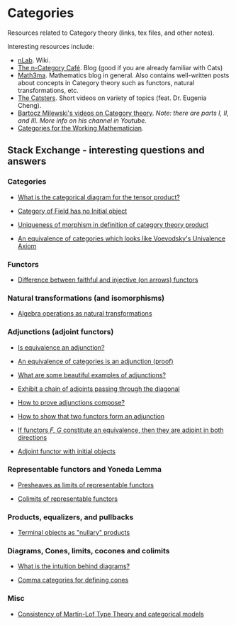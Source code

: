 # Categories
Resources related to Category theory (links, tex files, and other notes).

Interesting resources include:
- [nLab](https://ncatlab.org/nlab/show/HomePage). Wiki.
- [The n-Category Café](https://golem.ph.utexas.edu/category/). Blog (good if you are already familiar with Cats)
- [Math3ma](https://www.math3ma.com/about). Mathematics blog in general. Also contains well-written posts about concepts in Category theory such as functors, natural transformations, etc.
- [The Catsters](https://www.youtube.com/user/TheCatsters). Short videos on variety of topics (feat. Dr. Eugenia Cheng).
- [Bartocz Milewski's videos on Category theory](https://www.youtube.com/watch?v=I8LbkfSSR58&list=PLbgaMIhjbmEnaH_LTkxLI7FMa2HsnawM_). *Note: there are parts I, II, and III. More info on his channel in Youtube.*
- [Categories for the Working Mathematician](https://www.amazon.com/Categories-Working-Mathematician-Graduate-Mathematics/dp/0387984038).

## Stack Exchange - interesting questions and answers

### Categories

- [What is the categorical diagram for the tensor product?](https://math.stackexchange.com/questions/100633/what-is-the-categorical-diagram-for-the-tensor-product)

- [Category of Field has no Initial object](https://math.stackexchange.com/questions/81458/category-of-field-has-no-initial-object)

- [Uniqueness of morphism in definition of category theory product](https://math.stackexchange.com/questions/169023/uniqueness-of-morphism-in-definition-of-category-theory-product-etc)

- [An equivalence of categories which looks like Voevodsky's Univalence Axiom](https://math.stackexchange.com/questions/1191243/an-equivalence-of-categories-which-looks-like-voevodskys-univalence-axiom)

### Functors

- [Difference between faithful and injective (on arrows) functors](https://math.stackexchange.com/questions/839295/difference-between-being-faithful-and-being-injective-on-arrows)

### Natural transformations (and isomorphisms)

- [Algebra operations as natural transformations](https://math.stackexchange.com/questions/3152645/algebra-operations-as-natural-transformations)

### Adjunctions (adjoint functors)

- [Is equivalence an adjunction?](https://math.stackexchange.com/questions/595482/is-an-equivalence-an-adjunction)

- [An equivalence of categories is an adjunction (proof)](https://math.stackexchange.com/questions/2096446/an-equivalence-of-categories-is-an-adjunction-proof)

- [What are some beautiful examples of adjunctions?](https://math.stackexchange.com/questions/1238125/what-are-some-beautiful-examples-of-adjunctions)

- [Exhibit a chain of adjoints passing through the diagonal](https://math.stackexchange.com/questions/1873437/exhibit-a-chain-of-adjoints-passing-through-the-diagonal)

- [How to prove adjunctions compose?](https://math.stackexchange.com/questions/1315013/how-to-prove-adjunctions-compose-via-units-and-counits)

- [How to show that two functors form an adjunction](https://math.stackexchange.com/questions/340909/how-to-show-two-functors-form-an-adjunction)

- [If functors *F, G* constitute an equivalence, then they are adjoint in both directions](https://math.stackexchange.com/questions/2336257/if-functors-f-g-constitute-an-equivalence-then-they-are-adjoint-in-both-direc)

- [Adjoint functor with initial objects](https://math.stackexchange.com/questions/629181/adjoint-functor-with-initial-objects)

### Representable functors and Yoneda Lemma

- [Presheaves as limits of representable functors](https://mathoverflow.net/questions/3165/presheaves-as-limits-of-representable-functors)

- [Colimits of representable functors](https://math.stackexchange.com/questions/736224/colimits-of-representable-functors)

### Products, equalizers, and pullbacks

- [Terminal objects as "nullary" products](https://math.stackexchange.com/questions/1991522/terminal-objects-as-nullary-products)

### Diagrams, Cones, limits, cocones and colimits

- [What is the intuition behind diagrams?](https://math.stackexchange.com/questions/356591/category-theory-whats-the-intuition-behind-diagrams)

- [Comma categories for defining cones](https://math.stackexchange.com/questions/2545187/comma-categories-for-defining-cones)

### Misc

- [Consistency of Martin-Lof Type Theory and categorical models](https://math.stackexchange.com/questions/1573441/consistency-of-martin-l%c3%b6f-type-theory-and-categorical-models)

